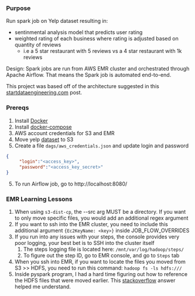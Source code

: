 ### Purpose
Run spark job on Yelp dataset resulting in:
- sentinmental analysis model that predicts user rating
- weighted rating of each business where rating is adjusted based on quantity of reviews 
	- i.e a 5 star restaurant with 5 reviews vs a 4 star restaurant with 1k reviews

Design:
Spark jobs are run from AWS EMR cluster and orchestrated through Apache Airflow. That means the Spark job is automated end-to-end.

This project was based off of the architecture suggested in this [startdataengineering.com](https://www.startdataengineering.com/post/how-to-submit-spark-jobs-to-emr-cluster-from-airflow/#clone-repository) post.

### Prereqs
1. Install [Docker](https://docs.docker.com/get-docker/)
2. Install [docker-compose](https://docs.docker.com/compose/install/)
3. AWS account credentials for S3 and EMR
4. Move yelp [dataset](https://www.yelp.com/dataset/download) to S3
4. Create a file `dags/aws_credentials.json` and update login and password
```json
{
	 "login":"<access_key>",
	 "password":"<access_key_secret>"
}
```
5. To run Airflow job, go to http://localhost:8080/

### EMR Learning Lessons
1. When using `s3-dist-cp`, the --src arg MUST be a directory. If you want to only move specific files, you would add an additional regex argument
2. If you want to ssh into the EMR cluster, you need to include this additional argument `{Ec2KeyName: <key>}` inside JOB_FLOW_OVERRIDES 
3. If you run into any issues with your steps, the console provides very poor logging, your best bet is to SSH into the cluster itself
	 1. The steps logging file is located here: `/mnt/var/log/hadoop/steps/`
	2. To figure out the step ID, go to EMR console, and go to `Steps` tab
4. When you ssh into EMR, if you want to locate the files you moved from S3 >> HDFS, you need to run this command: `hadoop fs -ls hdfs:///`
5. Inside pyspark program, I had a hard time figuring out how to reference the HDFS files that were moved earlier. This [stackoverflow](https://stackoverflow.com/a/46165668) answer helped me understand.
